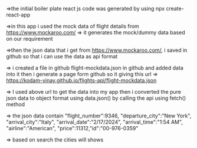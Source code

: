 =>the initial boiler plate react js code was generated by using npx create-react-app

=>in this app i used the mock data of flight details from https://www.mockaroo.com/ => it generates the mock/dummy data based on our requirement

=>then the json data that i get from https://www.mockaroo.com/, i saved in github so that i can use the data as api format

=> i created a file in github flight-mockdata.json in github and added data into it then i generate a page form github so it giving this url => https://kodam-vinay.github.io/flights-api/flight-mockdata.json

=> I used above url to get the data into my app then i converted the pure json data to object format using data.json() by calling the api using fetch() method

=> the json data contain
    "flight_number":9346,
    "departure_city":"New York",
    "arrival_city":"Italy",
    "arrival_date":"2/17/2024",
    "arrival_time":"1:54 AM",
    "airline":"American",
    "price":11312,"id":"00-976-0359"

=> based on search the cities will shows